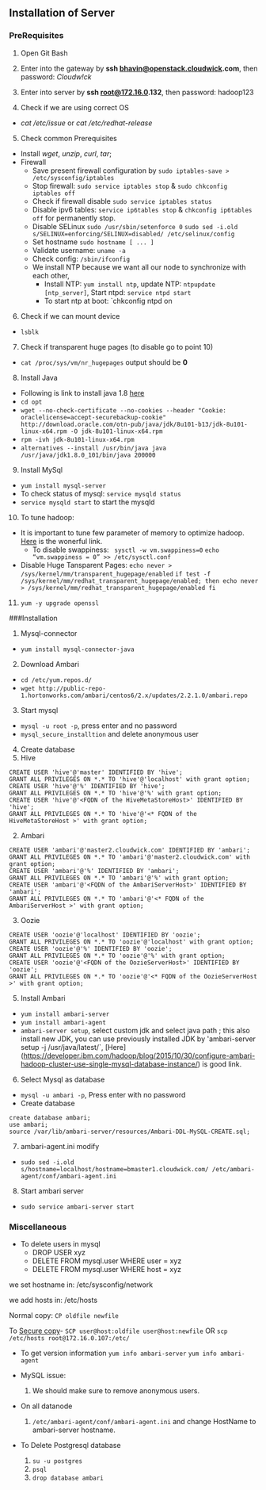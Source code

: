 ## Installation of Server

### PreRequisites

1. Open Git Bash

2. Enter into the gateway by __ssh bhavin@openstack.cloudwick.com__, then password: _Cloudw!ck_

3. Enter into server by __ssh root@172.16.0.132__, then password: hadoop123

4. Check if we are using correct OS
  * _cat /etc/issue_   or _cat /etc/redhat-release_

5. Check common Prerequisites
  * Install _wget_, _unzip_, _curl_, _tar_;
  * Firewall
    * Save present firewall configuration by `sudo iptables-save > /etc/sysconfig/iptables`
    * Stop firewall: `sudo service iptables stop` & `sudo chkconfig iptables off`
    * Check if firewall disable `sudo service iptables status`
    * Disable ipv6 tables: `service ip6tables stop` & `chkconfig ip6tables off` for permanently stop. 
    * Disable SELinux `sudo /usr/sbin/setenforce 0`
      `sudo sed -i.old s/SELINUX=enforcing/SELINUX=disabled/ /etc/selinux/config`
    * Set hostname `sudo hostname [ ... ]`
    * Validate username: `uname -a`
    * Check config: `/sbin/ifconfig`
    * We install NTP because we want all our node to synchronize with each other,
      * Install NTP: `yum install ntp`, update NTP: `ntpupdate [ntp_server]`, Start ntpd: `service ntpd start`
      * To start ntp at boot: `chkconfig ntpd on  

6. Check if we can mount device
  * `lsblk`

7. Check if transparent huge pages (to disable go to point 10)
  * `cat /proc/sys/vm/nr_hugepages` output should be __0__

8. Install Java
  * Following is link to install java 1.8 [here](http://tecadmin.net/install-java-8-on-centos-rhel-and-fedora/#)
  * `cd opt`
  * `wget --no-check-certificate --no-cookies --header "Cookie: oraclelicense=accept-securebackup-cookie" http://download.oracle.com/otn-pub/java/jdk/8u101-b13/jdk-8u101-linux-x64.rpm -O jdk-8u101-linux-x64.rpm`
  * `rpm -ivh jdk-8u101-linux-x64.rpm`
  * `alternatives --install /usr/bin/java java /usr/java/jdk1.8.0_101/bin/java 200000`

9. Install MySql
  * `yum install mysql-server`
  *  To check status of mysql: `service mysqld status`
  * `service mysqld start` to start the mysqld

10. To tune hadoop:
  * It is important to tune few parameter of memory to optimize hadoop. [Here](http://mapredit.blogspot.co.uk/2014/11/hadoop-server-performance-tuning.html) is the wonerful link.
    * To disable swappiness:
    ` sysctl -w vm.swappiness=0`
    `echo “vm.swappiness = 0” >> /etc/sysctl.conf `
  * Disable Huge Tansparent Pages:
    `echo never > /sys/kernel/mm/transparent_hugepage/enabled`
    `if test -f /sys/kernel/mm/redhat_transparent_hugepage/enabled; then
echo never > /sys/kernel/mm/redhat_transparent_hugepage/enabled
fi`

11. `yum -y upgrade openssl`


###Installation

1. Mysql-connector
  * `yum install mysql-connector-java`

2. Download Ambari
  * `cd /etc/yum.repos.d/`
  * `wget http://public-repo-1.hortonworks.com/ambari/centos6/2.x/updates/2.2.1.0/ambari.repo`

3. Start mysql
  * `mysql -u root -p`, press enter and no password
  * `mysql_secure_installtion` and delete anonymous user

4. Create database
  1. Hive
```mysql
CREATE USER 'hive'@'master' IDENTIFIED BY 'hive';
GRANT ALL PRIVILEGES ON *.* TO 'hive'@'localhost' with grant option;
CREATE USER 'hive'@'%' IDENTIFIED BY 'hive';
GRANT ALL PRIVILEGES ON *.* TO 'hive'@'%' with grant option;
CREATE USER 'hive'@'<FQDN of the HiveMetaStoreHost>' IDENTIFIED BY
'hive';
GRANT ALL PRIVILEGES ON *.* TO 'hive'@'<* FQDN of the
HiveMetaStoreHost >' with grant option; 
```

  2. Ambari
```mysql
CREATE USER 'ambari'@'master2.cloudwick.com' IDENTIFIED BY 'ambari';
GRANT ALL PRIVILEGES ON *.* TO 'ambari'@'master2.cloudwick.com' with grant option;
CREATE USER 'ambari'@'%' IDENTIFIED BY 'ambari';
GRANT ALL PRIVILEGES ON *.* TO 'ambari'@'%' with grant option;
CREATE USER 'ambari'@'<FQDN of the AmbariServerHost>' IDENTIFIED BY
'ambari';
GRANT ALL PRIVILEGES ON *.* TO 'ambari'@'<* FQDN of the
AmbariServerHost >' with grant option; 
```

  3. Oozie
```mysql
CREATE USER 'oozie'@'localhost' IDENTIFIED BY 'oozie';
GRANT ALL PRIVILEGES ON *.* TO 'oozie'@'localhost' with grant option;
CREATE USER 'oozie'@'%' IDENTIFIED BY 'oozie';
GRANT ALL PRIVILEGES ON *.* TO 'oozie'@'%' with grant option;
CREATE USER 'oozie'@'<FQDN of the OozieServerHost>' IDENTIFIED BY
'oozie';
GRANT ALL PRIVILEGES ON *.* TO 'oozie'@'<* FQDN of the OozieServerHost
>' with grant option;
```

5. Install Ambari 
  * `yum install ambari-server`
  * `yum install ambari-agent`
  * `ambari-server setup`, select custom jdk and select java path ; this also install new JDK, you can use previously installed JDK by
	'ambari-server setup -j /usr/java/latest/`, [Here] (https://developer.ibm.com/hadoop/blog/2015/10/30/configure-ambari-hadoop-cluster-use-single-mysql-database-instance/) is good link.


6. Select Mysql as database
  * `mysql -u ambari -p`, Press enter with no password
  * Create database

```mysql
create database ambari;
use ambari;
source /var/lib/ambari-server/resources/Ambari-DDL-MySQL-CREATE.sql;
```

7. ambari-agent.ini modify
  * `sudo sed -i.old s/hostname=localhost/hostname=bmaster1.cloudwick.com/ /etc/ambari-agent/conf/ambari-agent.ini`

8. Start ambari server
  * `sudo service ambari-server start`





### Miscellaneous

* To delete users in mysql
  * DROP USER xyz
  * DELETE FROM mysql.user WHERE user = xyz
  * DELETE FROM mysql.user WHERE host = xyz

we set hostname in: /etc/sysconfig/network

we add hosts in: /etc/hosts

Normal copy: `CP oldfile newfile`

To [Secure copy](http://www.hypexr.org/linux_scp_help.php)-  `SCP user@host:oldfile user@host:newfile`
OR
`scp /etc/hosts root@172.16.0.107:/etc/`

* To get version information
  `yum info ambari-server`
  `yum info ambari-agent`

* MySQL issue:
  1. We should make sure to remove anonymous users.

* On all datanode
  1. `/etc/ambari-agent/conf/ambari-agent.ini` and change HostName to ambari-server hostname.

* To Delete Postgresql database
  1. `su -u postgres`
  2. `psql`
  3. `drop database ambari`
  
